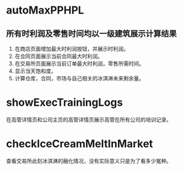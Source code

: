 # autoMaxPPHPL
## **所有时利润及零售时间均以一级建筑展示计算结果**
1. 在商店页面增加最大时利润按钮，并展示时利润。  
2. 在合同页面展示当前合同最大时利润。  
3. 在交易所页面展示当前订单最大时利润，零售所需时间。  
4. 显示当天饱和度。
5. 计算仓库，合同，市场与自己相关的冰淇淋未来剩余量。
# showExecTrainingLogs
在高管详情页和公司主页的高管详情页展示高管在所有公司的培训记录。
# checkIceCreamMeltInMarket
查看交易所此刻冰淇淋的融化情况，没有实际意义只是为了看多少冤种。
